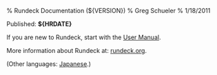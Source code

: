 % Rundeck Documentation (${VERSION})
% Greg Schueler
% 1/18/2011

Published: **${HRDATE}**

If you are new to Rundeck, start with the [User Manual](manual/index.html).

More information about Rundeck at: [rundeck.org](http://rundeck.org).

(Other languages: [Japanese](jp/index.html).)
